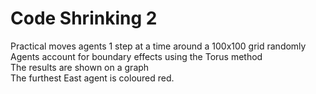 # Code Shrinking 2
Practical moves agents 1 step at a time around a 100x100 grid randomly<br>
Agents account for boundary effects using the Torus method<br>
The results are shown on a graph<br>
The furthest East agent is coloured red. 
